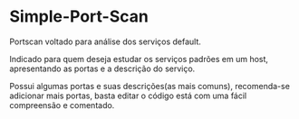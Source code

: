 # Simple-Port-Scan
Portscan voltado para análise dos serviços default.

Indicado para quem deseja estudar os serviços padrões em um host, apresentando as portas e a descrição do serviço.

Possui algumas portas e suas descrições(as mais comuns), recomenda-se adicionar mais portas, basta editar o código está com uma fácil compreensão e comentado.

